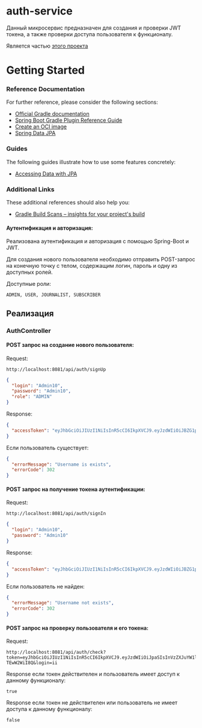 # auth-service

Данный микросервис предназначен для создания и проверки JWT токена, а также проверки доступа пользователя к функционалу.

Является частью [этого проекта](https://github.com/vitmvit/core-service/tree/dev)

# Getting Started

### Reference Documentation

For further reference, please consider the following sections:

* [Official Gradle documentation](https://docs.gradle.org)
* [Spring Boot Gradle Plugin Reference Guide](https://docs.spring.io/spring-boot/docs/3.2.2/gradle-plugin/reference/html/)
* [Create an OCI image](https://docs.spring.io/spring-boot/docs/3.2.2/gradle-plugin/reference/html/#build-image)
* [Spring Data JPA](https://docs.spring.io/spring-boot/docs/3.2.2/reference/htmlsingle/index.html#data.sql.jpa-and-spring-data)

### Guides

The following guides illustrate how to use some features concretely:

* [Accessing Data with JPA](https://spring.io/guides/gs/accessing-data-jpa/)

### Additional Links

These additional references should also help you:

* [Gradle Build Scans – insights for your project's build](https://scans.gradle.com#gradle)

#### Аутентификация и авторизация:

Реализована аутентификация и авторизация с помощью Spring-Boot и JWT.

Для создания нового пользователя необходимо отправить POST-запрос на конечную точку с телом, содержащим логин, пароль и
одну из доступных ролей.

Доступные роли:

```text
ADMIN, USER, JOURNALIST, SUBSCRIBER
```

## Реализация

### AuthController

#### POST запрос на создание нового пользователя:

Request:

```http request
http://localhost:8081/api/auth/signUp
```

```json
{
  "login": "Admin10",
  "password": "Admin10",
  "role": "ADMIN"
}
```

Response:

```json
{
  "accessToken": "eyJhbGciOiJIUzI1NiIsInR5cCI6IkpXVCJ9.eyJzdWIiOiJBZG1pbjEwIiwidXNlcm5hbWUiOiJBZG1pbjEwIiwicm9sZSI6IkFETUlOIiwiZXhwIjoxNzA5MTY1NzkwfQ.GuRAIDqD_PsJw048K9tp9ayLcX2Wg44R7kz2uosp8bg"
}
```

Если пользователь существует:

```json
{
  "errorMessage": "Username is exists",
  "errorCode": 302
}
```

#### POST запрос на получение токена аутентификации:

Request:

```http request
http://localhost:8081/api/auth/signIn
```

```json
{
  "login": "Admin10",
  "password": "Admin10"
}
```

Response:

```json
{
  "accessToken": "eyJhbGciOiJIUzI1NiIsInR5cCI6IkpXVCJ9.eyJzdWIiOiJBZG1pbjEwIiwidXNlcm5hbWUiOiJBZG1pbjEwIiwicm9sZSI6IkFETUlOIiwiZXhwIjoxNzA5MTY2MjA1fQ.JirTl6UuczKbtWt09kTgUIVwh3MKIPjfoMmkgo-SY-E"
}
```

Если пользователь не найден:

```json
{
  "errorMessage": "Username not exists",
  "errorCode": 302
}
```

#### POST запрос на проверку пользователя и его токена:

Request:

```http request
http://localhost:8081/api/auth/check?token=eyJhbGciOiJIUzI1NiIsInR5cCI6IkpXVCJ9.eyJzdWIiOiJpaSIsInVzZXJuYW1lIjoiaWkiLCJyb2xlIjoiU1VCU0NSSUJFUiIsImV4cCI6MTcwOTQ3ODAzOH0.h2h3MJaAliZQDaf86x5b9PWQAHKvlkYy-TEwW2WiI8Q&login=ii

```

Response если токен действителен и пользователь имеет доступ к данному функционалу:

```text
true
```

Response если токен не действителен или пользователь не имеет доступа к данному функционалу:

```text
false
```


